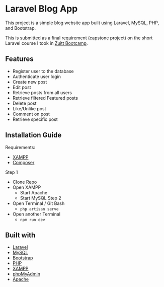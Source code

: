 # Laravel Blog App

This project is a simple blog website app built using Laravel, MySQL, PHP, and Bootstrap.

This is submitted as a final requirement (capstone project) on the short Laravel course I took in [Zuitt Bootcamp](https://zuitt.co/).


## Features
- Register user to the database
- Authenticate user login
- Create new post
- Edit post
- Retrieve posts from all users
- Retrieve filtered Featured posts
- Delete post
- Like/Unlike post
- Comment on post
- Retrieve specific post

## Installation Guide
Requirements:
- [XAMPP](https://www.apachefriends.org/)
- [Composer](https://getcomposer.org/)

Step 1
- Clone Repo
- Open XAMPP
  - Start Apache
  - Start MySQL
Step 2
- Open Terminal / Git Bash
  - `php artisan serve`
- Open another Terminal
  - `npm run dev`

## Built with
- [Laravel](https://laravel.com/)
- [MySQL](https://www.mysql.com/)
- [Bootstrap](https://getbootstrap.com/)
- [PHP](https://www.php.net/)
- [XAMPP](https://www.apachefriends.org/)
- [phpMyAdmin](https://www.phpmyadmin.net/)
- [Apache](https://httpd.apache.org/)
